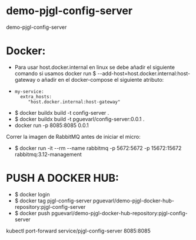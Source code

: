 # demo-pjgl-config-server
demo-pjgl-config-server


# Docker:
- Para usar host.docker.internal en linux se debe añadir el siguiente comando si usamos docker run
 $ --add-host=host.docker.internal:host-gateway
o añadir en el docker-compose el siguiente atributo:
-     my-service:
        extra_hosts:
           "host.docker.internal:host-gateway"

- $ docker buildx build -t config-server .
- $ docker buildx build -t pguevarl/config-server:0.0.1 .
- docker run -p 8085:8085 0.0.1

Correr la imagen de RabbitMQ antes de iniciar el micro:
- $ docker run -it --rm --name rabbitmq -p 5672:5672 -p 15672:15672 rabbitmq:3.12-management

# PUSH A DOCKER HUB:
- $ docker login
- $ docker tag pjgl-config-server pguevarl/demo-pjgl-docker-hub-repository:pjgl-config-server
- $ docker push pguevarl/demo-pjgl-docker-hub-repository:pjgl-config-server

kubectl port-forward service/pjgl-config-server 8085:8085